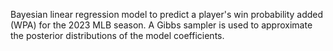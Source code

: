 Bayesian linear regression model to predict a player's win probability added (WPA) for the 2023 MLB season. A Gibbs sampler is used to approximate the posterior distributions of the model coefficients. 
